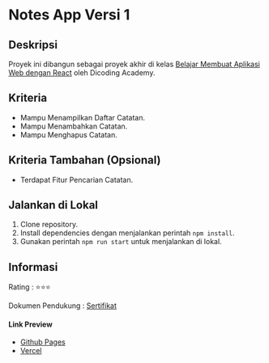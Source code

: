 # Notes App Versi 1

## Deskripsi

Proyek ini dibangun sebagai proyek akhir di kelas [Belajar Membuat Aplikasi Web dengan React](https://www.dicoding.com/academies/403) oleh Dicoding Academy.

## Kriteria

- Mampu Menampilkan Daftar Catatan.
- Mampu Menambahkan Catatan.
- Mampu Menghapus Catatan.

## Kriteria Tambahan (Opsional)

- Terdapat Fitur Pencarian Catatan.

## Jalankan di Lokal

1. Clone repository.
2. Install dependencies dengan menjalankan perintah ```npm install```.
3. Gunakan perintah ```npm run start``` untuk menjalankan di lokal.

## Informasi

Rating : ⭐⭐⭐

Dokumen Pendukung : [Sertifikat](https://www.dicoding.com/certificates/07Z6GJ4LYXQR)

#### Link Preview

- [Github Pages](https://rasyadpras.github.io/Note-App/)
- [Vercel](note-app-rasyadpras.vercel.app/)
